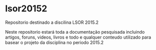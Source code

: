 # lsor20152
Repositorio destinado a discilina LSOR 2015.2

Neste repositorio estará toda a documentação pesquisada incluindo artigos, foruns, videos, livros e todo e qualquer conteudo utilizado para basear o projeto da disciplina no periodo 2015.2
